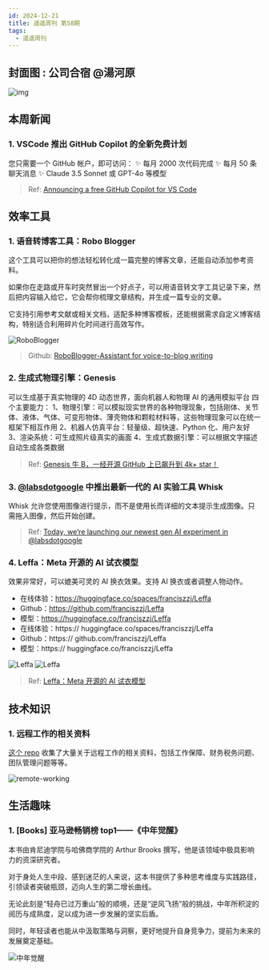 ```yaml
---
id: 2024-12-21
title: 遥遥周刊 第58期
tags:
  - 遥遥周刊
---
```


## 封面图 : 公司合宿 @湯河原

![img](cover.jpeg)

## 本周新闻

### 1. VSCode 推出 GitHub Copilot 的全新免费计划

您只需要一个 GitHub 帐户，即可访问：
✨ 每月 2000 次代码完成
✨ 每月 50 条聊天消息
✨ Claude 3.5 Sonnet 或 GPT-4o 等模型

> Ref: [Announcing a free GitHub Copilot for VS Code](https://code.visualstudio.com/blogs/2024/12/18/free-github-copilot)

## 效率工具

### 1. 语音转博客工具：Robo Blogger

这个工具可以把你的想法轻松转化成一篇完整的博客文章，还能自动添加参考资料。

如果你在走路或开车时突然冒出一个好点子，可以用语音转文字工具记录下来，然后把内容输入给它，它会帮你梳理文章结构，并生成一篇专业的文章。

它支持引用参考文献或相关文档，适配多种博客模板，还能根据需求自定义博客结构，特别适合利用碎片化时间进行高效写作。

![RoboBlogger](RoboBlogger.jpeg)

> Github: [RoboBlogger-Assistant for voice-to-blog writing](https://github.com/langchain-ai/robo-blogger)

### 2. 生成式物理引擎：Genesis

可以生成基于真实物理的 4D 动态世界，面向机器人和物理 AI 的通用模拟平台
四个主要能力：
1、物理引擎：可以模拟现实世界的各种物理现象，包括刚体、关节体、液体、气体、可变形物体、薄壳物体和颗粒材料等，这些物理现象可以在统一框架下相互作用
2、机器人仿真平台：轻量级、超快速、Python 化、用户友好
3、渲染系统：可生成照片级真实的画面
4、生成式数据引擎：可以根据文字描述自动生成各类数据

> Ref: [Genesis 牛 B，一经开源 GitHub 上已飙升到 4k+ star！](https://x.com/aigclink/status/1869665429465235965)

### 3. [@labsdotgoogle](https://x.com/labsdotgoogle) 中推出最新一代的 AI 实验工具 Whisk

Whisk 允许您使用图像进行提示，而不是使用长而详细的文本提示生成图像。只需拖入图像，然后开始创建。

> Ref: [Today, we’re launching our newest gen AI experiment in @labsdotgoogle](https://x.com/Google/status/1868781358635442359)

### 4. Leffa：Meta 开源的 AI 试衣模型

效果非常好，可以媲美可灵的 AI 换衣效果。支持 AI 换衣或者调整人物动作。

- 在线体验：https://huggingface.co/spaces/franciszzj/Leffa
- Github：https://github.com/franciszzj/Leffa
- 模型：https://huggingface.co/franciszzj/Leffa
- 在线体验：https:// huggingface.co/spaces/franciszzj/Leffa
- Github：https:// github.com/franciszzj/Leffa
- 模型：https:// huggingface.co/franciszzj/Leffa

![Leffa](Leffa-Meta1.jpeg)
![Leffa](Leffa-Meta2.jpeg)

> Ref: [Leffa：Meta 开源的 AI 试衣模型](https://x.com/Gorden_Sun/status/1868603513888202916)

## 技术知识

### 1. 远程工作的相关资料

[这个 repo](https://github.com/greatghoul/remote-working) 收集了大量关于远程工作的相关资料，包括工作保障、财务税务问题、团队管理问题等等。

![remote-working](remote-working.jpeg)

## 生活趣味

### 1. [Books] 亚马逊畅销榜 top1——《中年觉醒》

本书由肯尼迪学院与哈佛商学院的 Arthur Brooks 撰写，他是该领域中极具影响力的资深研究者。

对于身处人生中段、感到迷茫的人来说，这本书提供了多种思考维度与实践路径，引领读者突破瓶颈，迈向人生的第二增长曲线。

无论此刻是“轻舟已过万重山”般的顺境，还是“逆风飞扬”般的挑战，中年所积淀的阅历与成熟度，足以成为进一步发展的坚实后盾。

同时，年轻读者也能从中汲取策略与洞察，更好地提升自身竞争力，提前为未来的发展奠定基础。

![中年觉醒](中年觉醒.webp)
